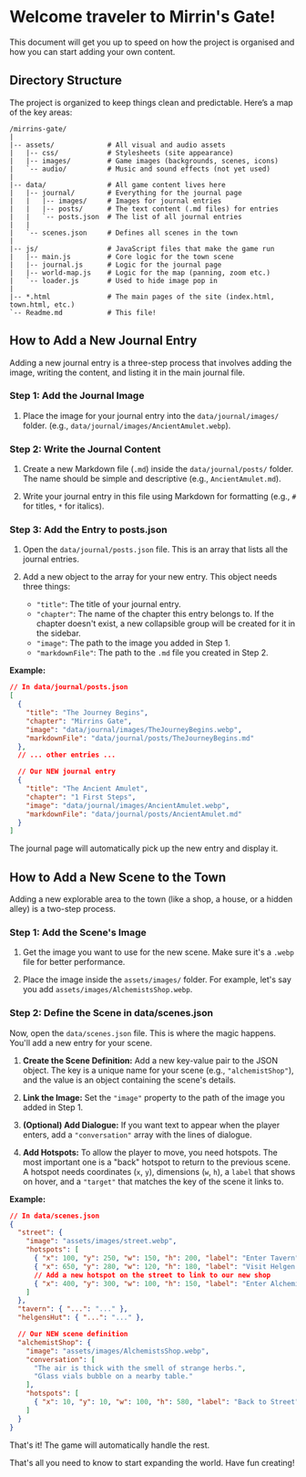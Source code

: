 # Welcome traveler to Mirrin's Gate!

This document will get you up to speed on how the project is organised and how you can start adding your own content.

## Directory Structure
The project is organized to keep things clean and predictable. Here’s a map of the key areas:

```
/mirrins-gate/
|
|-- assets/             # All visual and audio assets
|   |-- css/            # Stylesheets (site appearance)
|   |-- images/         # Game images (backgrounds, scenes, icons)
|   `-- audio/          # Music and sound effects (not yet used)
|
|-- data/               # All game content lives here
|   |-- journal/        # Everything for the journal page
|   |   |-- images/     # Images for journal entries
|   |   |-- posts/      # The text content (.md files) for entries
|   |   `-- posts.json  # The list of all journal entries
|   |
|   `-- scenes.json     # Defines all scenes in the town
|
|-- js/                 # JavaScript files that make the game run
|   |-- main.js         # Core logic for the town scene
|   |-- journal.js      # Logic for the journal page
|   |-- world-map.js    # Logic for the map (panning, zoom etc.)
|   `-- loader.js       # Used to hide image pop in
|
|-- *.html              # The main pages of the site (index.html, town.html, etc.)
`-- Readme.md           # This file!
```


## How to Add a New Journal Entry
Adding a new journal entry is a three-step process that involves adding the image, writing the content, and listing it in the main journal file.

### Step 1: Add the Journal Image
1. Place the image for your journal entry into the `data/journal/images/` folder. (e.g., `data/journal/images/AncientAmulet.webp`).

### Step 2: Write the Journal Content
1. Create a new Markdown file (`.md`) inside the `data/journal/posts/` folder. The name should be simple and descriptive (e.g., `AncientAmulet.md`).

2. Write your journal entry in this file using Markdown for formatting (e.g., `#` for titles, `*` for italics).

### Step 3: Add the Entry to posts.json
1. Open the `data/journal/posts.json` file. This is an array that lists all the journal entries.

2. Add a new object to the array for your new entry. This object needs three things:
   * `"title"`: The title of your journal entry.
   * `"chapter"`: The name of the chapter this entry belongs to. If the chapter doesn't exist, a new collapsible group will be created for it in the sidebar.
   * `"image"`: The path to the image you added in Step 1.
   * `"markdownFile"`: The path to the `.md` file you created in Step 2.

**Example:**

```json
// In data/journal/posts.json
[
  {
    "title": "The Journey Begins",
    "chapter": "Mirrins Gate",
    "image": "data/journal/images/TheJourneyBegins.webp",
    "markdownFile": "data/journal/posts/TheJourneyBegins.md"
  },
  // ... other entries ...

  // Our NEW journal entry
  {
    "title": "The Ancient Amulet",
    "chapter": "1 First Steps",
    "image": "data/journal/images/AncientAmulet.webp",
    "markdownFile": "data/journal/posts/AncientAmulet.md"
  }
]
```
The journal page will automatically pick up the new entry and display it.

## How to Add a New Scene to the Town
Adding a new explorable area to the town (like a shop, a house, or a hidden alley) is a two-step process.

### Step 1: Add the Scene's Image
1. Get the image you want to use for the new scene. Make sure it's a `.webp` file for better performance.

2. Place the image inside the `assets/images/` folder. For example, let's say you add `assets/images/AlchemistsShop.webp`.

### Step 2: Define the Scene in data/scenes.json
Now, open the `data/scenes.json` file. This is where the magic happens. You'll add a new entry for your scene.

1. **Create the Scene Definition:** Add a new key-value pair to the JSON object. The key is a unique name for your scene (e.g., `"alchemistShop"`), and the value is an object containing the scene's details.

2. **Link the Image:** Set the `"image"` property to the path of the image you added in Step 1.

3. **(Optional) Add Dialogue:** If you want text to appear when the player enters, add a `"conversation"` array with the lines of dialogue.

4. **Add Hotspots:** To allow the player to move, you need hotspots. The most important one is a "back" hotspot to return to the previous scene. A hotspot needs coordinates (`x`, `y`), dimensions (`w`, `h`), a `label` that shows on hover, and a `"target"` that matches the key of the scene it links to.

**Example:**

```json
// In data/scenes.json
{
  "street": {
    "image": "assets/images/street.webp",
    "hotspots": [
      { "x": 100, "y": 250, "w": 150, "h": 200, "label": "Enter Tavern", "target": "tavern" },
      { "x": 650, "y": 280, "w": 120, "h": 180, "label": "Visit Helgen's Hut", "target": "helgensHut" },
      // Add a new hotspot on the street to link to our new shop
      { "x": 400, "y": 300, "w": 100, "h": 150, "label": "Enter Alchemist's Shop", "target": "alchemistShop" }
    ]
  },
  "tavern": { "...": "..." },
  "helgensHut": { "...": "..." },

  // Our NEW scene definition
  "alchemistShop": {
    "image": "assets/images/AlchemistsShop.webp",
    "conversation": [
      "The air is thick with the smell of strange herbs.",
      "Glass vials bubble on a nearby table."
    ],
    "hotspots": [
      { "x": 10, "y": 10, "w": 100, "h": 580, "label": "Back to Street", "target": "street" }
    ]
  }
}
```
That's it! The game will automatically handle the rest.

That's all you need to know to start expanding the world. Have fun creating!
